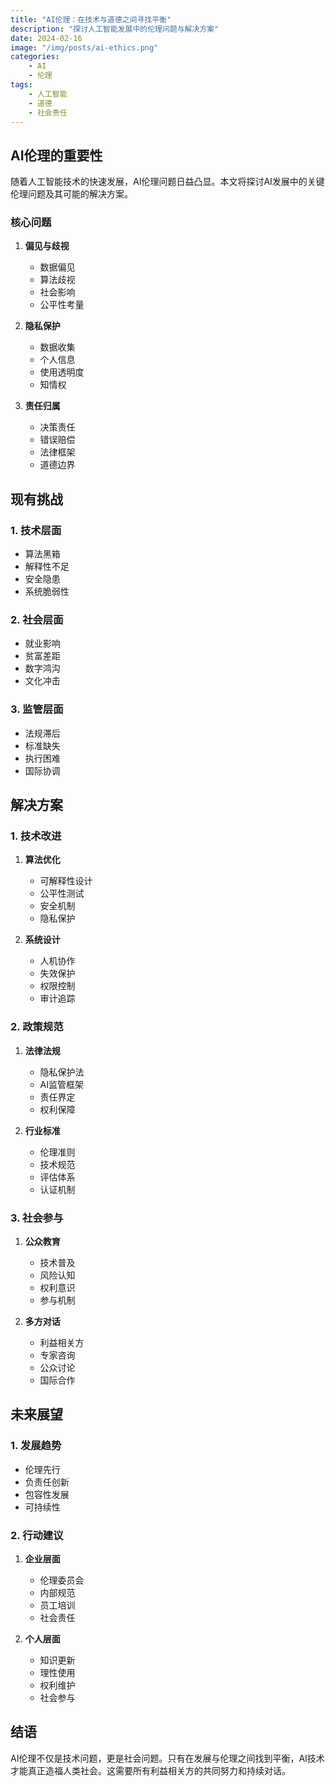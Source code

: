 ```yaml
---
title: "AI伦理：在技术与道德之间寻找平衡"
description: "探讨人工智能发展中的伦理问题与解决方案"
date: 2024-02-16
image: "/img/posts/ai-ethics.png"
categories:
    - AI
    - 伦理
tags:
    - 人工智能
    - 道德
    - 社会责任
---
```


## AI伦理的重要性

随着人工智能技术的快速发展，AI伦理问题日益凸显。本文将探讨AI发展中的关键伦理问题及其可能的解决方案。

### 核心问题

1. **偏见与歧视**
   - 数据偏见
   - 算法歧视
   - 社会影响
   - 公平性考量

2. **隐私保护**
   - 数据收集
   - 个人信息
   - 使用透明度
   - 知情权

3. **责任归属**
   - 决策责任
   - 错误赔偿
   - 法律框架
   - 道德边界

## 现有挑战

### 1. 技术层面

- 算法黑箱
- 解释性不足
- 安全隐患
- 系统脆弱性

### 2. 社会层面

- 就业影响
- 贫富差距
- 数字鸿沟
- 文化冲击

### 3. 监管层面

- 法规滞后
- 标准缺失
- 执行困难
- 国际协调

## 解决方案

### 1. 技术改进

1. **算法优化**
   - 可解释性设计
   - 公平性测试
   - 安全机制
   - 隐私保护

2. **系统设计**
   - 人机协作
   - 失效保护
   - 权限控制
   - 审计追踪

### 2. 政策规范

1. **法律法规**
   - 隐私保护法
   - AI监管框架
   - 责任界定
   - 权利保障

2. **行业标准**
   - 伦理准则
   - 技术规范
   - 评估体系
   - 认证机制

### 3. 社会参与

1. **公众教育**
   - 技术普及
   - 风险认知
   - 权利意识
   - 参与机制

2. **多方对话**
   - 利益相关方
   - 专家咨询
   - 公众讨论
   - 国际合作

## 未来展望

### 1. 发展趋势

- 伦理先行
- 负责任创新
- 包容性发展
- 可持续性

### 2. 行动建议

1. **企业层面**
   - 伦理委员会
   - 内部规范
   - 员工培训
   - 社会责任

2. **个人层面**
   - 知识更新
   - 理性使用
   - 权利维护
   - 社会参与

## 结语

AI伦理不仅是技术问题，更是社会问题。只有在发展与伦理之间找到平衡，AI技术才能真正造福人类社会。这需要所有利益相关方的共同努力和持续对话。 